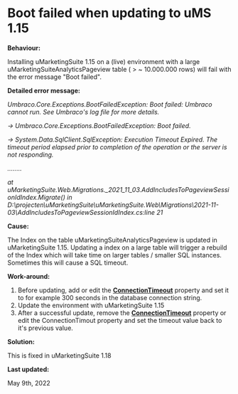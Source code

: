 # Boot failed when updating to uMS 1.15

**Behaviour:**

Installing uMarketingSuite 1.15 on a (live) environment with a large uMarketingSuiteAnalyticsPageview table ( &gt; ~ 10.000.000 rows) will fail with the error message "Boot failed".

**Detailed error message:**

*Umbraco.Core.Exceptions.BootFailedException: Boot failed: Umbraco cannot run. See Umbraco's log file for more details.*

*-&gt; Umbraco.Core.Exceptions.BootFailedException: Boot failed.*

*-&gt; System.Data.SqlClient.SqlException: Execution Timeout Expired. The timeout period elapsed prior to completion of the operation or the server is not responding.*

*........*

*at uMarketingSuite.Web.Migrations.\_2021\_11\_03.AddIncludesToPageviewSessionIdIndex.Migrate() in D:\projecten\uMarketingSuite\uMarketingSuite.Web\Migrations\2021-11-03\AddIncludesToPageviewSessionIdIndex.cs:line 21*

**Cause:**

The Index on the table uMarketingSuiteAnalyticsPageview is updated in uMarketingSuite 1.15. Updating a index on a large table will trigger a rebuild of the Index which will take time on larger tables / smaller SQL instances. Sometimes this will cause a SQL timeout.

**Work-around:**

1. Before updating, add or edit the [**ConnectionTimeout**](https://docs.microsoft.com/en-us/dotnet/api/system.data.sqlclient.sqlconnection.connectiontimeout) property and set it to for example 300 seconds in the database connection string.
2. Update the environment with uMarketingSuite 1.15
3. After a successful update, remove the [**ConnectionTimeout**](https://docs.microsoft.com/en-us/dotnet/api/system.data.sqlclient.sqlconnection.connectiontimeout) property or edit the ConnectionTimout property and set the timeout value back to it's previous value.

**Solution:**

This is fixed in uMarketingSuite 1.18

**Last updated:**

May 9th, 2022